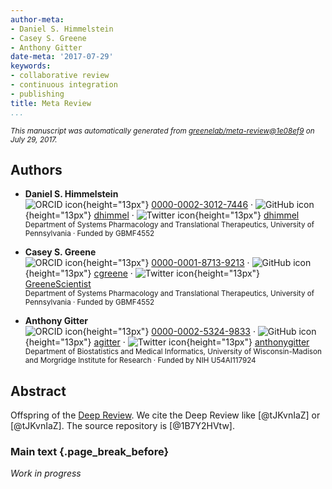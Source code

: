 ```yaml
---
author-meta:
- Daniel S. Himmelstein
- Casey S. Greene
- Anthony Gitter
date-meta: '2017-07-29'
keywords:
- collaborative review
- continuous integration
- publishing
title: Meta Review
...
```


<small><em>
This manuscript was automatically generated
from [greenelab/meta-review@1e08ef9](https://github.com/greenelab/meta-review/tree/1e08ef9619fe5fe5515607ed4c1db6b9cff1cfff)
on July 29, 2017.
</em></small>

## Authors


+ **Daniel S. Himmelstein**<br>
    ![ORCID icon](images/orcid.svg){height="13px"}
    [0000-0002-3012-7446](https://orcid.org/0000-0002-3012-7446)
    · ![GitHub icon](images/github.svg){height="13px"}
    [dhimmel](https://github.com/dhimmel)
    · ![Twitter icon](images/twitter.svg){height="13px"}
    [dhimmel](https://twitter.com/dhimmel)<br>
  <small>
     Department of Systems Pharmacology and Translational Therapeutics, University of Pennsylvania
     · Funded by GBMF4552
  </small>

+ **Casey S. Greene**<br>
    ![ORCID icon](images/orcid.svg){height="13px"}
    [0000-0001-8713-9213](https://orcid.org/0000-0001-8713-9213)
    · ![GitHub icon](images/github.svg){height="13px"}
    [cgreene](https://github.com/cgreene)
    · ![Twitter icon](images/twitter.svg){height="13px"}
    [GreeneScientist](https://twitter.com/GreeneScientist)<br>
  <small>
     Department of Systems Pharmacology and Translational Therapeutics, University of Pennsylvania
     · Funded by GBMF4552
  </small>

+ **Anthony Gitter**<br>
    ![ORCID icon](images/orcid.svg){height="13px"}
    [0000-0002-5324-9833](https://orcid.org/0000-0002-5324-9833)
    · ![GitHub icon](images/github.svg){height="13px"}
    [agitter](https://github.com/agitter)
    · ![Twitter icon](images/twitter.svg){height="13px"}
    [anthonygitter](https://twitter.com/anthonygitter)<br>
  <small>
     Department of Biostatistics and Medical Informatics, University of Wisconsin-Madison and Morgridge Institute for Research
     · Funded by NIH U54AI117924
  </small>



## Abstract

Offspring of the [Deep Review](https://github.com/greenelab/deep-review).
We cite the Deep Review like [@tJKvnIaZ] or [@tJKvnIaZ].
The source repository is [@1B7Y2HVtw].


### Main text {.page_break_before}

*Work in progress*